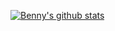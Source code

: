 [![Benny's github stats](https://github-readme-stats.vercel.app/api?username=conquera99)](https://github.com/conquera99/conquera99)
